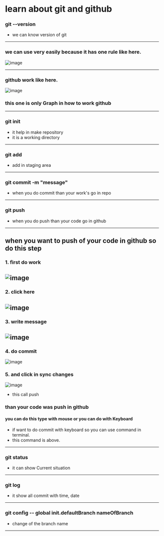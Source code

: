 # learn about git and github

### git --version

- we can know version of git

---

### we can use very easily because it has one rule like here.

![image](https://github.com/user-attachments/assets/74cc213d-ed1a-4901-9793-2b2ed9c62908)

---

### github work like here.

![image](https://github.com/user-attachments/assets/6beed8f2-6432-427d-b9af-d780bec8d6e8)

### this one is only Graph in how to work github

---

### git init

- it help in make repository
- it is a working directory

---

### git add

- add in staging area

---

### git commit -m "message"

- when you do commit than your work's go in repo

---

### git push

- when you do push than your code go in github

---

## when you want to push of your code in github so do this step

### 1. first do work

## ![image](https://github.com/user-attachments/assets/3cd2af33-a6a2-4635-9ac2-51d4a9dbbc44)

### 2. click here

## ![image](https://github.com/user-attachments/assets/1ade985f-46ac-4d07-bc17-6f309bd0dfe9)

### 3. write message

## ![image](https://github.com/user-attachments/assets/67df7414-6365-4aa5-9407-a3a5ff024ad4)

### 4. do commit

![image](https://github.com/user-attachments/assets/1b821543-d6f6-4d98-929f-06267c73d3ae)

### 5. and click in sync changes

![image](https://github.com/user-attachments/assets/8dca6a9d-f0ef-4762-9204-9192e59c82c9)

- this call push

### than your code was push in github

#### you can do this type with mouse or you can do with Keyboard

- if want to do commit with keyboard so you can use command in terminal.
- this command is above.

---

### git status

- it can show Current situation

---

### git log

- it show all commit with time, date

---

### git config -- global init.defaultBranch nameOfBranch

- change of the branch name

---
